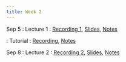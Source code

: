 ```yaml
---
title: Week 2
---
```


Sep 5
: Lecture 1
  : [Recording 1](https://moodle.hku.hk/mod/lti/view.php?id=2690531), [Slides](https://docs.google.com/presentation/d/1kGbGecvAzBoFz48Kye1-xkOYkWcmirlgZTtZiSL_gVo/edit#slide=id.gf5583ae1f7_0_162), [Notes](https://colab.research.google.com/drive/1T1Fvoz0rBlPHiODxLzIQDA-8yOWSTd9D?usp=sharing)
 

: Tutorial
  : [Recording](https://moodle.hku.hk/mod/lti/view.php?id=2690531), [Notes](https://colab.research.google.com/drive/1vbSOdKfBqpFIlVIY0E9ipuat1cbOK1rv#scrollTo=MGVXIsk5OHLI)
  
Sep 8
: Lecture 2
  : [Recording 2](https://moodle.hku.hk/mod/lti/view.php?id=2690531), [Slides](https://docs.google.com/presentation/d/1LTbC5R7lDkbgBnjzntpOEOyBANcsy6p_lAO3MPke-D0/edit?resourcekey=0-uWNl-xuf-zGy_YRnPNnpFg#slide=id.gf5583ae1f7_0_162), [Notes](https://colab.research.google.com/drive/1f9IBv6qkS1BSYXfUgsiGMVjmkdyVBHOh?usp=sharing)
 